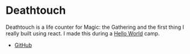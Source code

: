 # Deathtouch
Deathtouch is a life counter for Magic: the Gathering and the first thing I really built using react. I made this during a [Hello World](https://www.helloworldstudio.org) camp.
- [GitHub](https://github.com/thrilliams/deathtouch)